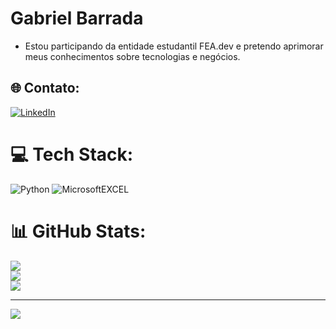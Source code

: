 # Gabriel Barrada
* Estou participando da entidade estudantil FEA.dev e pretendo aprimorar meus conhecimentos sobre tecnologias e negócios.


## 🌐 Contato:
[![LinkedIn](https://img.shields.io/badge/LinkedIn-%230077B5.svg?logo=linkedin&logoColor=white)](https://www.linkedin.com/in/gabriel-barrada-34bb47260/) 

# 💻 Tech Stack:
![Python](https://img.shields.io/badge/python-3670A0?style=for-the-badge&logo=python&logoColor=ffdd54)
![MicrosoftEXCEL](https://www.google.com/url?sa=i&url=https%3A%2F%2Flogosmarcas.net%2Fexcel-logo%2F&psig=AOvVaw23O1m6L6eH6IYo4vSizW3g&ust=1721685508122000&source=images&cd=vfe&opi=89978449&ved=0CBEQjRxqFwoTCKD13MOPuYcDFQAAAAAdAAAAABAE)
# 📊 GitHub Stats:
![](https://github-readme-stats.vercel.app/api?username=Gabriel-Barrada&theme=highcontrast&hide_border=true&include_all_commits=false&count_private=false)<br/>
![](https://github-readme-streak-stats.herokuapp.com/?user=Gabriel-Barrada&theme=highcontrast&hide_border=true)<br/>
![](https://github-readme-stats.vercel.app/api/top-langs/?username=Gabriel-Barrada&theme=highcontrast&hide_border=true&include_all_commits=false&count_private=false&layout=compact)

---
[![](https://visitcount.itsvg.in/api?id=Gabriel-Barrada&icon=2&color=13)](https://visitcount.itsvg.in)

<!-- Proudly created with GPRM ( https://gprm.itsvg.in ) -->
